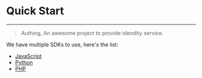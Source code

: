 # Quick Start

----------

> Authing, An awesome project to provide idendity service.

We have multiple SDKs to use, here's the list:

 - [JavaScript][JavaScript_LINK]
 - [Python][Python_LINK]
 - [PHP][PHP_LINK]
 

  [JavaScript_LINK]: /quick_start/javascript
  [PHP_LINK]: /quick_start/php
  [Java_LINK]: /quick_start/java
  [Python_LINK]: /quick_start/python